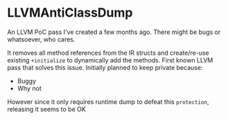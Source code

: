 # LLVMAntiClassDump
An LLVM PoC pass I've created a few months ago.
There might be bugs or whatsoever, who cares.

It removes all method references from the IR structs and create/re-use existing ```+initialize``` to dynamically add the methods.
First known LLVM pass that solves this issue.
Initially planned to keep private because:

- Buggy
- Why not

However since it only requires runtime dump to defeat this ```protection```, releasing it seems to be OK
